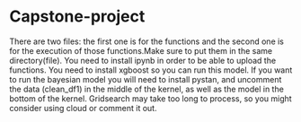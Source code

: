# Capstone-project

There are two files: the first one is for the functions and the second one is for the execution of those functions.Make sure to put them in the same directory(file).
 You need to install ipynb in order to be able to upload the functions.
You need to install xgboost so you can run this model.
If you want to run the bayesian model you will need to install pystan, and uncomment the data (clean_df1) in the middle of the kernel, as well as the model in the bottom of the kernel.
Gridsearch may take too long to process, so you might consider using cloud or comment it out.
